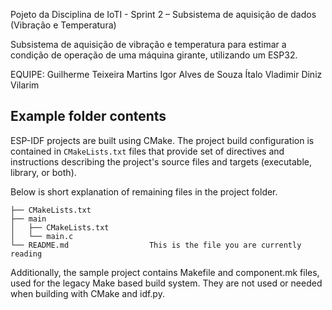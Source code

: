 Pojeto da Disciplina de IoTI - Sprint 2 – Subsistema de aquisição de dados (Vibração e Temperatura)

Subsistema de aquisição de vibração e temperatura para estimar a condição de operação de uma máquina girante, utilizando um ESP32.


EQUIPE: Guilherme Teixeira Martins
        Igor Alves de Souza
        Ítalo Vladimir Diniz Vilarim



## Example folder contents

ESP-IDF projects are built using CMake. The project build configuration is contained in `CMakeLists.txt`
files that provide set of directives and instructions describing the project's source files and targets
(executable, library, or both). 

Below is short explanation of remaining files in the project folder.

```
├── CMakeLists.txt
├── main
│   ├── CMakeLists.txt
│   └── main.c
└── README.md                  This is the file you are currently reading
```
Additionally, the sample project contains Makefile and component.mk files, used for the legacy Make based build system. 
They are not used or needed when building with CMake and idf.py.
